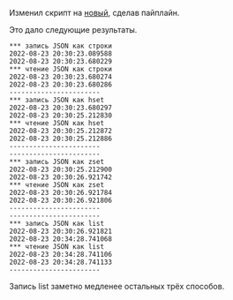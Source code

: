 Изменил скрипт на [новый](test_corrected.py), сделав пайплайн.

Это дало следующие результаты.


```
*** запись JSON как строки
2022-08-23 20:30:23.089588
2022-08-23 20:30:23.680229
*** чтение JSON как строки
2022-08-23 20:30:23.680274
2022-08-23 20:30:23.680286
-----------------------
*** запись JSON как hset
2022-08-23 20:30:23.680297
2022-08-23 20:30:25.212830
*** чтение JSON как hset
2022-08-23 20:30:25.212872
2022-08-23 20:30:25.212886
-----------------------
-----------------------
*** запись JSON как zset
2022-08-23 20:30:25.212900
2022-08-23 20:30:26.921742
*** чтение JSON как zset
2022-08-23 20:30:26.921784
2022-08-23 20:30:26.921806
-----------------------
-----------------------
*** запись JSON как list
2022-08-23 20:30:26.921821
2022-08-23 20:34:28.741068
*** чтение JSON как list
2022-08-23 20:34:28.741106
2022-08-23 20:34:28.741133
-----------------------
```

Запись list заметно медленее остальных трёх способов.